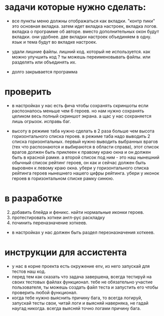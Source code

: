 

# задачи которые нужно сделать:



- все пункты меню должны отображаться как вкладки. "контр пики" это основная вкладка. затем идет вкладка настроек, вкладка логов. вкладка о программе об авторе. вместо дополнительных окон будут вкладки. они удобнее.
две вкладки настроек объединяем в одну. язык и тема будут во вкладке настроек.
- удали лишние файлы. лишний код. который не используется. как можно улучшить код ? ты можешь переименовывать файлы. или разделять или объединять их.

- долго закрывается программа



# проверить


- в настройках у нас есть фича чтобы сохранять скриншоты если распозналось меньше чем 6 героев. но нам нужно сохранять целиком весь полный скриншот экрана. а щас у нас сохраняется лишь огрызок. исправь баг.

- высоту в режиме таба нужно сделать в 2 раза больше чем высота горизонтального списка героев. в режиме таба надо выводить 2 списка горизонтальных. первый нужно выводить выбранных врагов (тех что распознаются и выбираются в области справа), этот список врагов должен быть приклеен к правому краю окна и он должен быть в красной рамке. а второй список под ним - это наш нынешний обычный список рейтинг героев, он как и сейчас должен быть выровнен к левому краю окна. убери у горизонтального списка рейтинга героев нынешнего нашего цифры рейтинга. убери у иконок героев в горизонтальном списке рамку синюю.



# в разработке
2. добавить блейда и феникс. найти нормальные иконки героев.
3. протестировать хоткеи англ-рус раскладку
7. починить переназначение хоткеев.
- в настройках у нас должен быть раздел перезназначения хоткеев.



# инструкции для ассистента
- у нас в корне проекта есть окружение env, из него запускай для тестов наш код.
- перед тем как сказать что задача завершена, всегда тестируй на своих тестовых файлах функционал. тебе не обязательно участие пользователя, ты можешь создать файл теста и запустить его чтобы проверить любой функционал.
- когда тебе нужно выяснить причину бага, то всегда логируй, запускай тесты свои, читай логи и выясняй наверняка, не гадай наугад никогда. всегда выясняй точно логами причину бага.